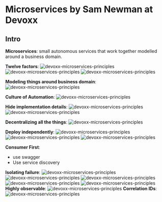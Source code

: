 # Microservices by Sam Newman at Devoxx

## Intro

**Microservices**: small autonomous services that work together modelled around a business domain.

**Twelve factors**:
![devoxx-microservices-principles](../../pics/devox-microservices-principles1.png)
![devoxx-microservices-principles](../../pics/devox-microservices-principles2.png)
![devoxx-microservices-principles](../../pics/devox-microservices-principles3.png)

**Modeling things around business domain**:
![devoxx-microservices-principles](../../pics/devox-microservices-principles4.png)

**Culture of Automation**:
![devoxx-microservices-principles](../../pics/devox-microservices-principles5.png)

**Hide implementation details**:
![devoxx-microservices-principles](../../pics/devox-microservices-principles6.png)
![devoxx-microservices-principles](../../pics/devox-microservices-principles7.png)

**Decentralizing all the things**:
![devoxx-microservices-principles](../../pics/devox-microservices-principles8.png)

**Deploy independently**:
![devoxx-microservices-principles](../../pics/devox-microservices-principles9.png)
![devoxx-microservices-principles](../../pics/devox-microservices-principles10.png)
![devoxx-microservices-principles](../../pics/devox-microservices-principles11.png)

**Consumer First**:

* use swagger
* Use service discovery

**Isolating failure**:
![devoxx-microservices-principles](../../pics/devox-microservices-principles12.png)
![devoxx-microservices-principles](../../pics/devox-microservices-principles13.png)
![devoxx-microservices-principles](../../pics/devox-microservices-principles14.png)
![devoxx-microservices-principles](../../pics/devox-microservices-principles15.png)
![devoxx-microservices-principles](../../pics/devox-microservices-principles16.png)
**Highly observable**:
![devoxx-microservices-principles](../../pics/devox-microservices-principles17.png)
**Correlation IDs**:
![devoxx-microservices-principles](../../pics/devox-microservices-principles18.png)
